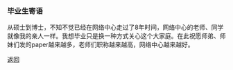 ### 毕业生寄语
从硕士到博士，不知不觉已经在网络中心走过了8年时间，网络中心的老师、同学就像我的亲人一样。我想毕业只是换一种方式关心这个大家庭。在此祝愿师弟、师妹们发的paper越来越多，老师们职称越来越高，网络中心越来越好。

[返回](/20210604)
